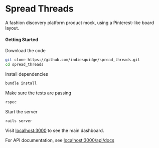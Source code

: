 # Spread Threads
A fashion discovery platform product mock, using a Pinterest-like board layout.

#### Getting Started

Download the code
```sh
git clone https://github.com/indiesquidge/spread_threads.git
cd spread_threads
```

Install dependencies
```sh
bundle install
```

Make sure the tests are passing
```sh
rspec
```

Start the server
```sh
rails server
```

Visit [localhost:3000](http://localhost:3000/) to see the main dashboard.

For API documentation, see [localhost:3000/api/docs](http://localhost:3000/api/docs)
